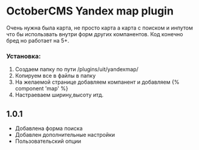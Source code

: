# OctoberCMS Yandex map plugin

Очень нужна была карта, не просто карта а карта с поиском и инпутом что бы использвать внутри форм других компанентов. Код конечно бред но работает на 5+.

### Установка:
  1. Создаем папку по пути  /plugins/uit/yandexmap/
  2. Копируем все в файлы в папку 
  3. На желаемой странице добавляем компанент и добавляем {% component 'map' %}
  4. Настраеваем ширину,высоту итд.
  
## 1.0.1
- Добавлена форма поиска
- Добавлен дополнительные настройки
- Пользовательский опции

